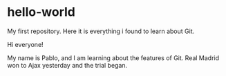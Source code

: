 # hello-world
My first repository. Here it is everything i found to learn about Git.

Hi everyone!

My name is Pablo, and I am learning about the features of Git. Real Madrid won to Ajax yesterday and the trial began.
